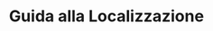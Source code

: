 ---
layout: default
title: Guida alla Localizzazione
nav_order: 1
parent: Seconda Edizione
grand_parent: Localizzazioni
nav_exclude: True
---